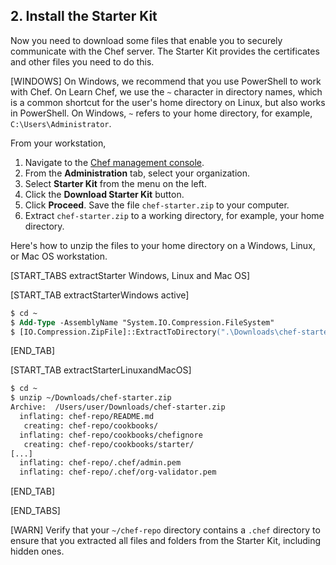 ## 2. Install the Starter Kit

Now you need to download some files that enable you to securely communicate with the Chef server. The Starter Kit provides the certificates and other files you need to do this.

[WINDOWS] On Windows, we recommend that you use PowerShell to work with Chef. On Learn Chef, we use the <code class="file-path">~</code> character in directory names, which is a common shortcut for the user's home directory on Linux, but also works in PowerShell. On Windows, <code class="file-path">~</code> refers to your home directory, for example, <code class="file-path">C:\Users\Administrator</code>.

From your workstation,

1. Navigate to the [Chef management console](https://manage.chef.io/).
1. From the **Administration** tab, select your organization.
1. Select **Starter Kit** from the menu on the left.
1. Click the **Download Starter Kit** button.
1. Click **Proceed**. Save the file <code class="file-path">chef-starter.zip</code> to your computer.
1. Extract <code class="file-path">chef-starter.zip</code> to a working directory, for example, your home directory.

Here's how to unzip the files to your home directory on a Windows, Linux, or Mac OS workstation.

[START_TABS extractStarter Windows, Linux and Mac OS]

[START_TAB extractStarterWindows active]

```ps
$ cd ~
$ Add-Type -AssemblyName "System.IO.Compression.FileSystem"
$ [IO.Compression.ZipFile]::ExtractToDirectory(".\Downloads\chef-starter.zip", ".\")
```

[END_TAB]

[START_TAB extractStarterLinuxandMacOS]

```bash
$ cd ~
$ unzip ~/Downloads/chef-starter.zip
Archive:  /Users/user/Downloads/chef-starter.zip
  inflating: chef-repo/README.md
   creating: chef-repo/cookbooks/
  inflating: chef-repo/cookbooks/chefignore
   creating: chef-repo/cookbooks/starter/
[...]
  inflating: chef-repo/.chef/admin.pem
  inflating: chef-repo/.chef/org-validator.pem
```

[END_TAB]

[END_TABS]

[WARN] Verify that your <code class="file-path">~/chef-repo</code> directory contains a <code class="file-path">.chef</code> directory to ensure that you extracted all files and folders from the Starter Kit, including hidden ones.
